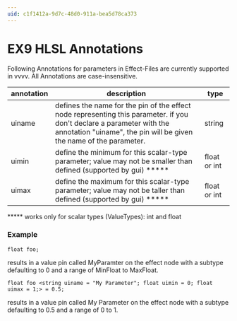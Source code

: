 ```yaml
---
uid: c1f1412a-9d7c-48d0-911a-bea5d78ca373
---
```


# EX9 HLSL Annotations
Following Annotations for parameters in Effect-Files are currently supported in vvvv. All Annotations are case-insensitive.  

**annotation** |**description** |**type**  
--- | --- | ---  
uiname   |defines the name for the pin of the effect node representing this parameter. if you don't declare a parameter with the annotation "uiname", the pin will be given the name of the parameter. |string    
uimin  |define the minimum for this scalar-type parameter; value may not be smaller than defined (supported by gui) ***** |float or int  
uimax   |define the maximum for this scalar-type parameter; value may not be taller than defined (supported by gui) ***** |float or int  

***** works only for scalar types (ValueTypes): int and float  

### Example
```hlsl  
float foo;
```  
results in a value pin called <span class="pin">MyParamter</span> on the effect node with a subtype defaulting to 0 and a range of MinFloat to MaxFloat.  

```hlsl  
float foo <string uiname = "My Parameter"; float uimin = 0; float uimax = 1;> = 0.5;
```  
results in a value pin called <span class="pin">My Parameter</span> on the effect node with a subtype defaulting to 0.5 and a range of 0 to 1.  
